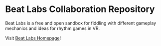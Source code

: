 # Beat Labs Collaboration Repository

Beat Labs is a free and open sandbox for fiddling with different gameplay mechanics and ideas for rhythm games in VR.

Visit [Beat Labs Homepage](https://www.beatlabs.dev/)!
